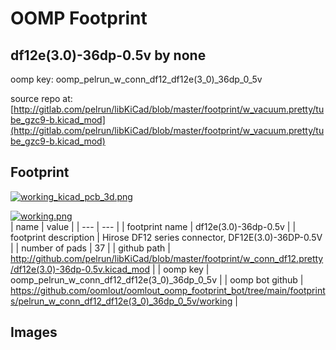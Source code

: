 # OOMP Footprint  
## df12e(3.0)-36dp-0.5v  by none  
  
oomp key: oomp_pelrun_w_conn_df12_df12e(3_0)_36dp_0_5v  
  
source repo at: [http://gitlab.com/pelrun/libKiCad/blob/master/footprint/w_vacuum.pretty/tube_gzc9-b.kicad_mod](http://gitlab.com/pelrun/libKiCad/blob/master/footprint/w_vacuum.pretty/tube_gzc9-b.kicad_mod)  
## Footprint  
  
[![working_kicad_pcb_3d.png](working_kicad_pcb_3d_600.png)](working_kicad_pcb_3d.png)  
  
[![working.png](working_600.png)](working.png)  
| name | value | 
| --- | --- | 
| footprint name | df12e(3.0)-36dp-0.5v | 
| footprint description | Hirose DF12 series connector, DF12E(3.0)-36DP-0.5V | 
| number of pads | 37 | 
| github path | http://github.com/pelrun/libKiCad/blob/master/footprint/w_conn_df12.pretty/df12e(3.0)-36dp-0.5v.kicad_mod | 
| oomp key | oomp_pelrun_w_conn_df12_df12e(3_0)_36dp_0_5v | 
| oomp bot github | https://github.com/oomlout/oomlout_oomp_footprint_bot/tree/main/footprints/pelrun_w_conn_df12_df12e(3_0)_36dp_0_5v/working | 
## Images  
